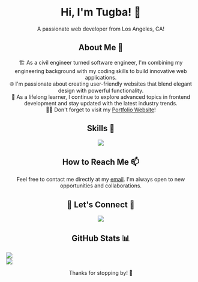 <h1 align="center"> Hi, I'm Tugba! 👋 </h1> 
<p align="center">
A passionate web developer from Los Angeles, CA!
</p>

<h2 align="center">  About Me 💫 </h2> 
<p align="center">
🏗️ As a civil engineer turned software engineer, I'm combining my engineering background with my coding skills to build innovative web applications.<br> 🌐 I'm passionate about creating user-friendly websites that blend elegant design with powerful functionality.<br> 🌱 As a lifelong learner, I continue to explore advanced topics in frontend development and stay updated with the latest industry trends. <br> 🫶🏼 Don't forget to visit my <a href="https://tugbaesatsahin.vercel.app">Portfolio Website</a>!
  
</p>

<h2 align="center">  Skills 🎯 </h2> 
<p align="center">
  <a href="https://skillicons.dev">
    <img src="https://skillicons.dev/icons?i=js,html,css,nextjs,react,tailwind,jquery,bootstrap,firebase,figma,git,linux,materialui,postman,vscode&perline=5" />
  </a>
</p>

<h2 align="center"> How to Reach Me 📫</h2> 
<p align="center">Feel free to contact me directly at my <a href="tugbaesatsahin@gmail.com">email</a>. I'm always open to new opportunities and collaborations.</p>

<h2 align="center"> 🤝 Let's Connect 🤝 </h2> 
<p align="center">
  <a href="https://linkedin.com/in/tugbaesat">
    <img src="https://skillicons.dev/icons?i=linkedin" />
  </a>
</p>

<h2 align="center">   GitHub Stats 📊 </h2>

![](https://github-readme-streak-stats.herokuapp.com/?user=tugbaesat&theme=blueberry&hide_border=true)<br/>
![](https://github-readme-stats.vercel.app/api/top-langs/?username=tugbaesat&theme=blueberry&hide_border=true&include_all_commits=true&count_private=true&layout=compact)

<p align="center">Thanks for stopping by! 🙏</p>
